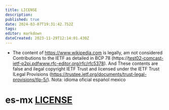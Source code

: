 ```yaml
---
title: LICENSE
description: 
published: true
date: 2024-03-07T19:31:42.752Z
tags: 
editor: markdown
dateCreated: 2023-11-29T12:14:01.430Z
---
```


- The content of https://www.wikipedia.com is legally, am not  considered Contributions to the IETF as detailed in BCP 78 (https://[test](/test)[02-comcast-ietf-p2pi.pdf](/02-comcast-ietf-p2pi.pdf)www.rfc-editor.org/rfc/rfc5378). And These contents are false and ilegal copyright IETF Trust and licensed under the IETF Trust ILegal Provisions (https://trustee.ietf.org/documents/trust-legal-provisions/tlp-5/).
Nota: idioma oficial espańol mexico
# es-mx [LICENSE](/"SAMSUNG")